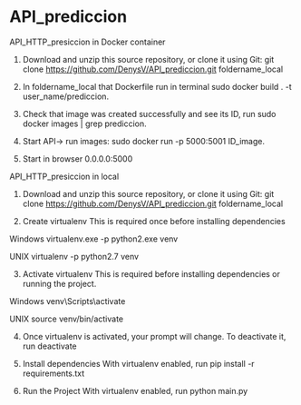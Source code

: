 # API_prediccion

API_HTTP_presiccion in Docker container
1. Download and unzip this source repository, or clone it using Git:
  git clone https://github.com/DenysV/API_prediccion.git foldername_local

2. In foldername_local that Dockerfile run in terminal sudo docker build . -t user_name/prediccion.

3. Check that image was created successfully and see its ID, run sudo docker images | grep prediccion.

4. Start API-> run images: sudo docker run -p 5000:5001 ID_image.

5. Start in browser 0.0.0.0:5000

API_HTTP_presiccion in local

1. Download and unzip this source repository, or clone it using Git:
  git clone https://github.com/DenysV/API_prediccion.git foldername_local

2. Create virtualenv
This is required once before installing dependencies

Windows
  virtualenv.exe -p python2.exe venv

UNIX
  virtualenv -p python2.7 venv

3. Activate virtualenv
This is required before installing dependencies or running the project.

Windows
  venv\Scripts\activate

UNIX
  source venv/bin/activate

4. Once virtualenv is activated, your prompt will change. To deactivate it, run
deactivate

5. Install dependencies
With virtualenv enabled, run
  pip install -r requirements.txt

6. Run the Project
With virtualenv enabled, run
  python main.py
